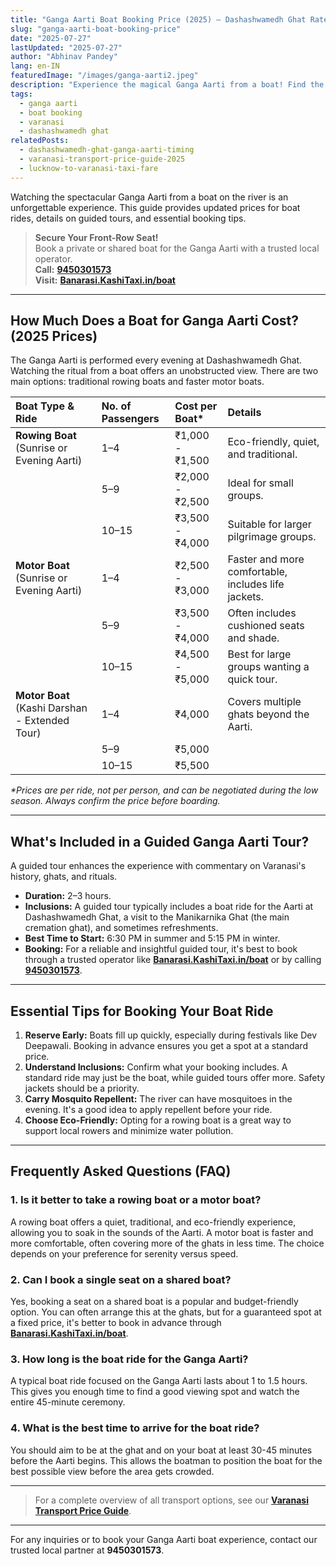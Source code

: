 ```yaml
---
title: "Ganga Aarti Boat Booking Price (2025) – Dashashwamedh Ghat Rates"
slug: "ganga-aarti-boat-booking-price"
date: "2025-07-27"
lastUpdated: "2025-07-27"
author: "Abhinav Pandey"
lang: en-IN
featuredImage: "/images/ganga-aarti2.jpeg"
description: "Experience the magical Ganga Aarti from a boat! Find the latest rowing-boat and motor-boat tariffs, understand what’s included in guided tours, and learn when to book your seat for the evening ritual at Dashashwamedh Ghat."
tags:
  - ganga aarti
  - boat booking
  - varanasi
  - dashashwamedh ghat
relatedPosts:
  - dashashwamedh-ghat-ganga-aarti-timing
  - varanasi-transport-price-guide-2025
  - lucknow-to-varanasi-taxi-fare
---
```


Watching the spectacular Ganga Aarti from a boat on the river is an unforgettable experience. This guide provides updated prices for boat rides, details on guided tours, and essential booking tips.

> **Secure Your Front-Row Seat!**  
> Book a private or shared boat for the Ganga Aarti with a trusted local operator.  
> **Call:** **[9450301573](tel:9450301573)**  
> **Visit:** **[Banarasi.KashiTaxi.in/boat](https://banarasi.kashitaxi.in/boat)**

---

## How Much Does a Boat for Ganga Aarti Cost? (2025 Prices)

The Ganga Aarti is performed every evening at Dashashwamedh Ghat. Watching the ritual from a boat offers an unobstructed view. There are two main options: traditional rowing boats and faster motor boats.

| Boat Type & Ride | No. of Passengers | Cost per Boat* | Details |
| :--- | :--- | :--- | :--- |
| **Rowing Boat** (Sunrise or Evening Aarti) | 1–4 | ₹1,000 - ₹1,500 | Eco-friendly, quiet, and traditional. |
| | 5–9 | ₹2,000 - ₹2,500 | Ideal for small groups. |
| | 10–15 | ₹3,500 - ₹4,000 | Suitable for larger pilgrimage groups. |
| **Motor Boat** (Sunrise or Evening Aarti) | 1–4 | ₹2,500 - ₹3,000 | Faster and more comfortable, includes life jackets. |
| | 5–9 | ₹3,500 - ₹4,000 | Often includes cushioned seats and shade. |
| | 10–15 | ₹4,500 - ₹5,000 | Best for large groups wanting a quick tour. |
| **Motor Boat** (Kashi Darshan - Extended Tour) | 1–4 | ₹4,000 | Covers multiple ghats beyond the Aarti. |
| | 5–9 | ₹5,000 | |
| | 10–15 | ₹5,500 | |

*\*Prices are per ride, not per person, and can be negotiated during the low season. Always confirm the price before boarding.*

---

## What's Included in a Guided Ganga Aarti Tour?

A guided tour enhances the experience with commentary on Varanasi's history, ghats, and rituals.

-   **Duration:** 2–3 hours.
-   **Inclusions:** A guided tour typically includes a boat ride for the Aarti at Dashashwamedh Ghat, a visit to the Manikarnika Ghat (the main cremation ghat), and sometimes refreshments.
-   **Best Time to Start:** 6:30 PM in summer and 5:15 PM in winter.
-   **Booking:** For a reliable and insightful guided tour, it's best to book through a trusted operator like **[Banarasi.KashiTaxi.in/boat](https://banarasi.kashitaxi.in/boat)** or by calling **[9450301573](tel:9450301573)**.

---

## Essential Tips for Booking Your Boat Ride

1.  **Reserve Early:** Boats fill up quickly, especially during festivals like Dev Deepawali. Booking in advance ensures you get a spot at a standard price.
2.  **Understand Inclusions:** Confirm what your booking includes. A standard ride may just be the boat, while guided tours offer more. Safety jackets should be a priority.
3.  **Carry Mosquito Repellent:** The river can have mosquitoes in the evening. It's a good idea to apply repellent before your ride.
4.  **Choose Eco-Friendly:** Opting for a rowing boat is a great way to support local rowers and minimize water pollution.

---

## Frequently Asked Questions (FAQ)

### 1. Is it better to take a rowing boat or a motor boat?
A rowing boat offers a quiet, traditional, and eco-friendly experience, allowing you to soak in the sounds of the Aarti. A motor boat is faster and more comfortable, often covering more of the ghats in less time. The choice depends on your preference for serenity versus speed.

### 2. Can I book a single seat on a shared boat?
Yes, booking a seat on a shared boat is a popular and budget-friendly option. You can often arrange this at the ghats, but for a guaranteed spot at a fixed price, it's better to book in advance through **[Banarasi.KashiTaxi.in/boat](https://banarasi.kashitaxi.in/boat)**.

### 3. How long is the boat ride for the Ganga Aarti?
A typical boat ride focused on the Ganga Aarti lasts about 1 to 1.5 hours. This gives you enough time to find a good viewing spot and watch the entire 45-minute ceremony.

### 4. What is the best time to arrive for the boat ride?
You should aim to be at the ghat and on your boat at least 30-45 minutes before the Aarti begins. This allows the boatman to position the boat for the best possible view before the area gets crowded.

---

> For a complete overview of all transport options, see our **[Varanasi Transport Price Guide](/en/varanasi-transport-price-guide-2025)**.

---

For any inquiries or to book your Ganga Aarti boat experience, contact our trusted local partner at **9450301573**.
